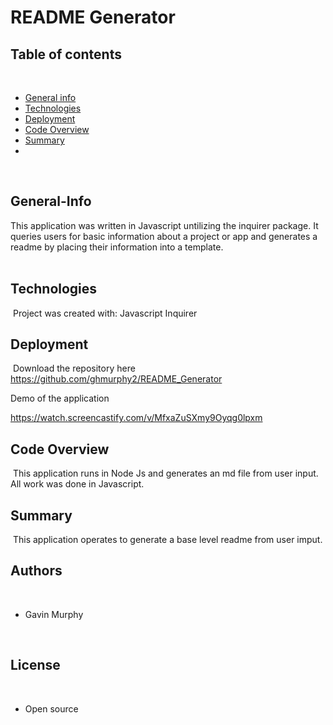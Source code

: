 # README Generator
## Table of contents
​
- [General info](#General-Info)
- [Technologies](#Technologies)
- [Deployment](#Deployment)
- [Code Overview](#Code-Overview)
- [Summary](#Summary)
-
​
​
## General-Info
​This application was written in Javascript untilizing the inquirer package. It queries users for basic information about a project or app and generates a readme by placing their information into a template.  
​
## Technologies
​
Project was created with:
​Javascript
Inquirer

## Deployment
​
Download the repository here
​
https://github.com/ghmurphy2/README_Generator

Demo of the application

https://watch.screencastify.com/v/MfxaZuSXmy9Oyqg0lpxm
​
## Code Overview
​
This application runs in Node Js and generates an md file from user input. All work was done in Javascript.
​
## Summary
​
This application operates to generate a base level readme from user imput. 
​
## Authors
​
- Gavin Murphy

​
## License
​
- Open source